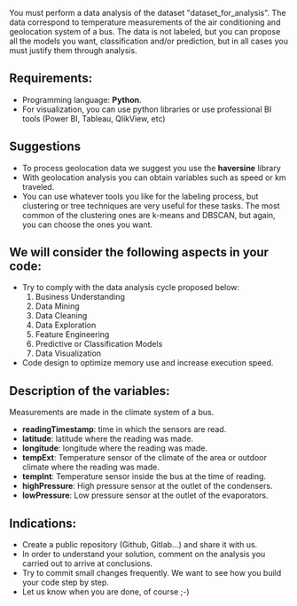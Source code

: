 You must perform a data analysis of the dataset "dataset_for_analysis". 
The data correspond to temperature measurements of the air conditioning and geolocation system of a bus. 
The data is not labeled, but you can propose all the models you want, classification and/or prediction, 
but in all cases you must justify them through analysis.

## Requirements:
- Programming language: **Python**.
- For visualization, you can use python libraries or use professional BI tools (Power BI, Tableau, QlikView, etc)

## Suggestions
- To process geolocation data we suggest you use the **haversine** library
- With geolocation analysis you can obtain variables such as speed or km traveled.  
- You can use whatever tools you like for the labeling process, 
  but clustering or tree techniques are very useful for these tasks. 
  The most common of the clustering ones are k-means and DBSCAN, but again, 
  you can choose the ones you want. 

## We will consider the following aspects in your code:
- Try to comply with the data analysis cycle proposed below:
    1. Business Understanding
    2. Data Mining
    3. Data Cleaning
    4. Data Exploration
    5. Feature Engineering
    6. Predictive or Classification Models
    7. Data Visualization
- Code design to optimize memory use and increase execution speed.

## Description of the variables:
Measurements are made in the climate system of a bus.
- **readingTimestamp**: time in which the sensors are read.
- **latitude**: latitude where the reading was made.
- **longitude**: longitude where the reading was made.
- **tempExt**: Temperature sensor of the climate of the area or outdoor climate where the reading was made.
- **tempInt**: Temperature sensor inside the bus at the time of reading.
- **highPressure**: High pressure sensor at the outlet of the condensers.
- **lowPressure**: Low pressure sensor at the outlet of the evaporators.

## Indications:
- Create a public repository (Github, Gitlab...) and share it with us.
- In order to understand your solution, comment on the analysis you carried out to arrive at conclusions.
- Try to commit small changes frequently. We want to see how you build your code step by step.
- Let us know when you are done, of course ;-)
